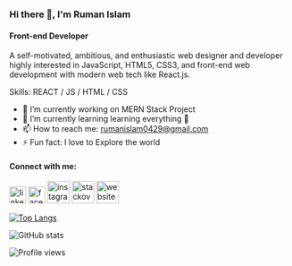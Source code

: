 ### Hi there 👋, I'm Ruman Islam
#### Front-end Developer

A self-motivated, ambitious, and enthusiastic web designer and developer highly interested in JavaScript, HTML5, CSS3, and front-end web development with modern web tech like React.js.

Skills:  REACT / JS / HTML / CSS

- 🔭 I’m currently working on MERN Stack Project 
- 🌱 I’m currently learning learning everything 🤣 
- 📫 How to reach me: rumanislam0429@gmail.com 
- ⚡ Fun fact: I love to Explore the world 

#### Connect with me:
[<img src='https://cdn-icons-png.flaticon.com/512/174/174857.png' alt='linkedin' height='30'>](https://www.linkedin.com/in/https://www.linkedin.com/in/ruman-islam-6a567016a//)  [<img src='http://5thelementstudio.com.au/wp-content/uploads/2014/08/like-us-on-facebook-icon-high-resolution-53.png' alt='facebook' height='30'>](https://www.facebook.com/https://www.facebook.com/zayedkhan.ruman)  [<img src='https://cdn.jsdelivr.net/npm/simple-icons@3.0.1/icons/instagram.svg' alt='instagram' height='40'>](https://www.instagram.com/https://www.instagram.com/jawad.ruman//)  [<img src='https://cdn.jsdelivr.net/npm/simple-icons@3.0.1/icons/stackoverflow.svg' alt='stackoverflow' height='40'>](https://stackoverflow.com/users/https://stackoverflow.com/users/18084019/ruman-islam)  [<img src='https://cdn.jsdelivr.net/npm/simple-icons@3.0.1/icons/icloud.svg' alt='website' height='40'>](https://portfolio-ec16e.web.app/)  

[![Top Langs](https://github-readme-stats.vercel.app/api/top-langs/?username=Ruman-Islam)](https://github.com/anuraghazra/github-readme-stats)

![GitHub stats](https://github-readme-stats.vercel.app/api?username=Ruman-Islam&show_icons=true&count_private=true)  

![Profile views](https://gpvc.arturio.dev/Ruman-Islam)  

